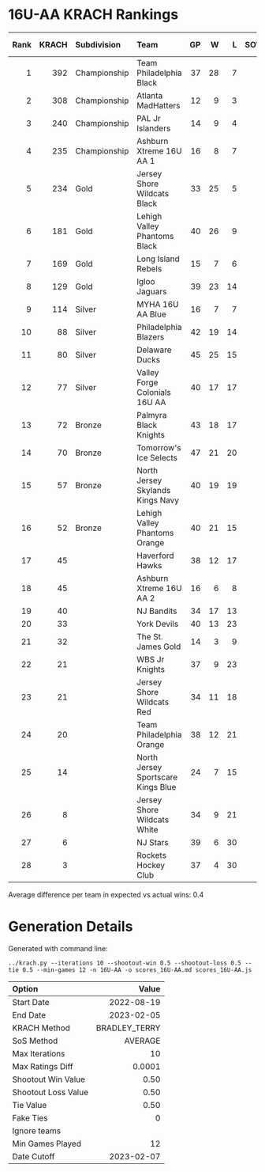 # 16U-AA KRACH Rankings
Rank|KRACH|Subdivision|Team|GP|W|L|SOW|SOL|T|SoS|Exp Wins|Win Diff
---:|---:|:---|:---|---:|---:|---:|---:|---:|---:|---:|---:|---:
1|392|Championship|Team Philadelphia Black|37|28|7|2|0|0|256|27.3|1.7
2|308|Championship|Atlanta MadHatters|12|9|3|0|0|0|159|8.5|0.5
3|240|Championship|PAL Jr Islanders|14|9|4|1|0|0|316|9.2|0.3
4|235|Championship|Ashburn Xtreme 16U AA 1|16|8|7|0|1|0|438|8.0|0.5
5|234|Gold|Jersey Shore Wildcats Black|33|25|5|0|3|0|77|26.0|0.5
6|181|Gold|Lehigh Valley Phantoms Black|40|26|9|3|2|0|138|28.0|0.5
7|169|Gold|Long Island Rebels|15|7|6|2|0|0|314|7.7|0.3
8|129|Gold|Igloo Jaguars|39|23|14|1|1|0|137|23.9|0.1
9|114|Silver|MYHA 16U AA Blue|16|7|7|2|0|0|279|7.8|0.2
10|88|Silver|Philadelphia Blazers|42|19|14|3|6|0|130|23.6|0.1
11|80|Silver|Delaware Ducks|45|25|15|2|3|0|64|28.0|0.5
12|77|Silver|Valley Forge Colonials 16U AA|40|17|17|3|3|0|108|20.0|0.0
13|72|Bronze|Palmyra Black Knights|43|18|17|4|4|0|103|22.1|0.1
14|70|Bronze|Tomorrow's Ice Selects|47|21|20|3|3|0|94|24.1|0.1
15|57|Bronze|North Jersey Skylands Kings Navy|40|19|19|2|0|0|88|20.3|0.3
16|52|Bronze|Lehigh Valley Phantoms Orange|40|21|15|3|1|0|63|23.9|0.9
17|45||Haverford Hawks|38|12|17|3|6|0|98|16.7|0.2
18|45||Ashburn Xtreme 16U AA 2|16|6|8|2|0|0|90|7.1|0.1
19|40||NJ Bandits|34|17|13|2|2|0|52|20.0|1.0
20|33||York Devils|40|13|23|2|2|0|88|15.2|0.2
21|32||The St. James Gold|14|3|9|2|0|0|113|4.0|0.0
22|21||WBS Jr Knights|37|9|23|5|0|0|85|11.8|0.3
23|21||Jersey Shore Wildcats Red|34|11|18|1|4|0|64|14.0|0.5
24|20||Team Philadelphia Orange|38|12|21|3|2|0|57|15.0|0.5
25|14||North Jersey Sportscare Kings Blue|24|7|15|2|0|0|76|8.4|0.4
26|8||Jersey Shore Wildcats White|34|9|21|0|4|0|62|11.8|0.8
27|6||NJ Stars|39|6|30|1|2|0|91|7.9|0.4
28|3||Rockets Hockey Club|37|4|30|2|1|0|38|5.9|0.4
Average difference per team in expected vs actual wins: 0.4
# Generation Details

Generated with command line:
```
../krach.py --iterations 10 --shootout-win 0.5 --shootout-loss 0.5 --tie 0.5 --min-games 12 -n 16U-AA -o scores_16U-AA.md scores_16U-AA.js
```

| Option | Value |
| :----- | ----: |
| Start Date | 2022-08-19 |
| End Date | 2023-02-05 |
| KRACH Method | BRADLEY_TERRY |
| SoS Method | AVERAGE |
| Max Iterations | 10 |
| Max Ratings Diff | 0.0001 |
| Shootout Win Value | 0.50 |
| Shootout Loss Value | 0.50 |
| Tie Value | 0.50 |
| Fake Ties | 0 |
| Ignore teams |  |
| Min Games Played | 12 |
| Date Cutoff | 2023-02-07 |

